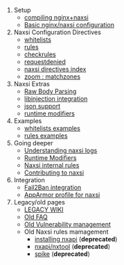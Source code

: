 1. Setup
   - [compiling nginx+naxsi](naxsi-compile.md)
   - [Basic nginx/naxsi configuration](naxsi-setup.md)
2. Naxsi Configuration Directives
   - [whitelists](whitelists-bnf.md)
   - [rules](rules-bnf.md)
   - [checkrules](checkrules-bnf.md)
   - [requestdenied](requestdenied-bnf.md)
   - [naxsi directives index](directives.md)
   - [zoom : matchzones](matchzones-bnf.md)
3. Naxsi Extras
   - [Raw Body Parsing](rawbody.md)
   - [libinjection integration](libinjection-integration.md)
   - [json support](json.md)
   - [runtime modifiers](runtime-modifiers.md)
4. Examples
   - [whitelists examples](whitelists-examples.md)
   - [rules examples](rules-examples.md)
5. Going deeper
   - [Understanding naxsi logs](naxsilogs.md)
   - [Runtime Modifiers](runtime-modifiers.md)
   - [Naxsi internal rules](internal-rules.md)
   - [Contributing to naxsi](Contributing.md)
6. Integration
   - [Fail2Ban integration](integration-fail2ban.md)
   - [AppArmor profile for naxsi](integration-apparmor.md)
8. Legacy/old pages
   - [LEGACY WIKI](legacy/legacy.md)
   - [Old FAQ](legacy/olds-faq.md)
   - [Old Vulnerability management](olds-Security-Advisories.md)
   - Old Naxsi rules mamagement
      - [installing nxapi](https://github.com/nbs-system/naxsi/tree/master/nxapi.md) (**deprecated**)
      - [nxapi/nxtool](https://github.com/nbs-system/naxsi/tree/master/nxapi.md) (**deprecated**)
      - [spike](http://github.com/nbs-system/spike.md) (**deprecated**)
